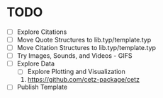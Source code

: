 # TODO

- [ ] Explore Citations
- [ ] Move Quote Structures to lib.typ/template.typ
- [ ] Move Citation Structures to lib.typ/template.typ
- [ ] Try Images, Sounds, and Videos - GIFS
- [ ] Explore Data
	- [ ] Explore Plotting and Visualization
	1. https://github.com/cetz-package/cetz
- [ ] Publish Template
